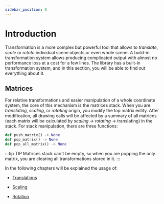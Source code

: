 ```yaml
---
sidebar_position: 0
---
```


# Introduction

Transformation is a more complex but powerful tool that allows to _translate_, _scale_ or _rotate_ individual scene objects or even whole scene. A build-in transformation system allows producing complicated output with almost no performance loss at a cost for a few lines. The library has a built-in transformation system, and in this section, you will be able to find out everything about it.

## Matrices

For relative transformations and easier manipulation of a whole coordinate system, the core of this mechanism is the matrices stack. When you are _translating_, _scaling_, or _rotating_ origin, you modify the top matrix entity. After modification, all drawing calls will be affected by a summary of all matrices (each matrix will be calculated by _scaling_ -> _rotating_ -> translating) in the stack. For stack manipulation, there are three functions:

```python
def push_matrix() -> None
def pop_matrix() -> None
def pop_all_matrix() -> None
```

:::tip TIP
Matrices stack can't be empty, so when you are popping the only matrix, you are clearing all transformations stored in it.
:::

In the following chapters will be explained the usage of:

- [Translations](./translations)

- [Scaling](./scaling)

- [Rotation](./rotation.md)
